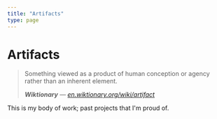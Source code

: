 ```yaml
---
title: "Artifacts"
type: page
---
```


# Artifacts

> Something viewed as a product of human conception or agency rather than an inherent element.
>
> ***Wiktionary*** — <cite>[en.wiktionary.org/wiki/artifact][1]</cite>

[1]: https://en.wiktionary.org/wiki/artifact

This is my body of work; past projects that I'm proud of.
